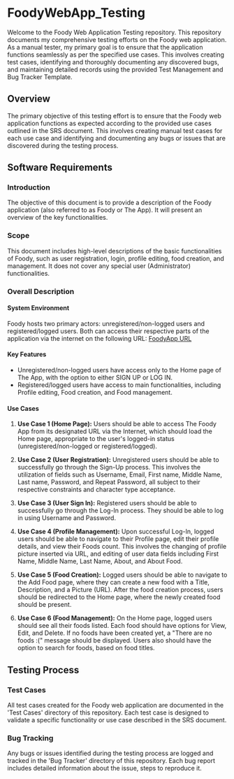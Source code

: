 # FoodyWebApp_Testing
Welcome to the Foody Web Application Testing repository. This repository documents my comprehensive testing efforts on the Foody web application. As a manual tester, my primary goal is to ensure that the application functions seamlessly as per the specified use cases. This involves creating test cases, identifying and thoroughly documenting any discovered bugs, and maintaining detailed records using the provided Test Management and Bug Tracker Template.

## Overview 

The primary objective of this testing effort is to ensure that the Foody web application functions as expected according to the provided use cases outlined in the SRS document. This involves creating manual test cases for each use case and identifying and documenting any bugs or issues that are discovered during the testing process.

## Software Requirements

### Introduction

The objective of this document is to provide a description of the Foody application (also referred to as Foody or The App). It will present an overview of the key functionalities.

### Scope
This document includes high-level descriptions of the basic functionalities of Foody, such as user registration, login, profile editing, food creation, and management. It does not cover any special user (Administrator) functionalities.

### Overall Description

#### System Environment 

Foody hosts two primary actors: unregistered/non-logged users and registered/logged users. Both can access their respective parts of the application via the internet on the following URL: [FoodyApp URL](http://softuni-qa-loadbalancer-2137572849.eu-north-1.elb.amazonaws.com:85/)

#### Key Features

-   Unregistered/non-logged users have access only to the Home page of The App, with the option to either SIGN UP or LOG IN.
-   Registered/logged users have access to main functionalities, including Profile editing, Food creation, and Food management.

#### Use Cases

1.  **Use Case 1 (Home Page):** Users should be able to access The Foody App from its designated URL via the Internet, which should load the Home page, appropriate to the user's logged-in status (unregistered/non-logged or registered/logged).
    
2.  **Use Case 2 (User Registration):** Unregistered users should be able to successfully go through the Sign-Up process. This involves the utilization of fields such as Username, Email, First name, Middle Name, Last name, Password, and Repeat Password, all subject to their respective constraints and character type acceptance.
    
3.  **Use Case 3 (User Sign In):** Registered users should be able to successfully go through the Log-In process. They should be able to log in using Username and Password.
    
4.  **Use Case 4 (Profile Management):** Upon successful Log-In, logged users should be able to navigate to their Profile page, edit their profile details, and view their Foods count. This involves the changing of profile picture inserted via URL, and editing of user data fields including First Name, Middle Name, Last Name, About, and About Food.
    
5.  **Use Case 5 (Food Creation):** Logged users should be able to navigate to the Add Food page, where they can create a new food with a Title, Description, and a Picture (URL). After the food creation process, users should be redirected to the Home page, where the newly created food should be present.
    
6.  **Use Case 6 (Food Management):** On the Home page, logged users should see all their foods listed. Each food should have options for View, Edit, and Delete. If no foods have been created yet, a "There are no foods :(" message should be displayed. Users also should have the option to search for foods, based on food titles.
    

## Testing Process

### Test Cases 

All test cases created for the Foody web application are documented in the 'Test Cases' directory of this repository. Each test case is designed to validate a specific functionality or use case described in the SRS document.

### Bug Tracking

Any bugs or issues identified during the testing process are logged and tracked in the 'Bug Tracker' directory of this repository. Each bug report includes detailed information about the issue, steps to reproduce it.
